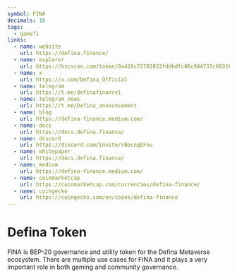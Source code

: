 ```yaml
---
symbol: FINA
decimals: 18
tags:
  - gamefi
links:
  - name: website
    url: https://defina.finance/
  - name: explorer
    url: https://bscscan.com/token/0x426c72701833fddbdfc06c944737c6031645c708
  - name: x
    url: https://x.com/Defina_Official
  - name: telegram
    url: https://t.me/definafinance1
  - name: telegram_news
    url: https://t.me/Defina_announcement
  - name: blog
    url: https://defina-finance.medium.com/
  - name: docs
    url: https://docs.defina.finance/
  - name: discord
    url: https://discord.com/invite/rBecngEFnu
  - name: whitepaper
    url: https://docs.defina.finance/
  - name: medium
    url: https://defina-finance.medium.com/
  - name: coinmarketcap
    url: https://coinmarketcap.com/currencies/defina-finance/
  - name: coingecko
    url: https://coingecko.com/en/coins/defina-finance
---
```


# Defina Token

FINA is BEP-20 governance and utility token for the Defina Metaverse ecosystem. There are multiple use cases for FINA and it plays a very important role in both gaming and community governance.
